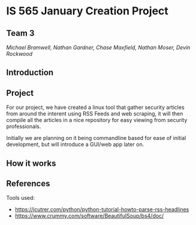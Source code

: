 # IS 565 January Creation Project
## Team 3
*Michael Bramwell, Nathan Gardner, Chase Maxfield, Nathan Moser, Devin Rockwood*

## Introduction

## Project

For our project, we have created a linux tool that gather security articles from around the interent using RSS Feeds and web scraping, it will then compile all the articles in a nice repository for easy viewing from security professionals.

Initially we are planning on it being commandline based for ease of initial development, but will introduce a GUI/web app later on.

## How it works

## References
Tools used:
- https://jcutrer.com/python/python-tutorial-howto-parse-rss-headlines
- https://www.crummy.com/software/BeautifulSoup/bs4/doc/
